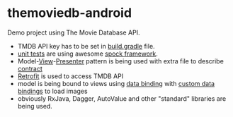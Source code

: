 # themoviedb-android

Demo project using The Movie Database API.

- TMDB API key has to be set in [build.gradle](https://github.com/pelotasplus/themoviedb-android/blob/master/mobile/build.gradle#L16) file.
- [unit tests](https://github.com/pelotasplus/themoviedb-android/tree/master/mobile/src/test/groovy/pl/pelotasplus/themoviedb/demo) are using awesome [spock framework](spockframework.org).
- Model-[View](https://github.com/pelotasplus/themoviedb-android/blob/master/mobile/src/main/java/pl/pelotasplus/themoviedb/demo/screens/main/MainActivity.java)-[Presenter](https://github.com/pelotasplus/themoviedb-android/blob/master/mobile/src/main/java/pl/pelotasplus/themoviedb/demo/screens/main/MainPresenter.java) pattern is being used with extra file to describe [contract](https://github.com/pelotasplus/themoviedb-android/blob/master/mobile/src/main/java/pl/pelotasplus/themoviedb/demo/screens/main/MainContract.java)
- [Retrofit](https://github.com/pelotasplus/themoviedb-android/tree/master/mobile/src/main/java/pl/pelotasplus/themoviedb/demo/api) is used to access TMDB API
- model is being bound to views using [data binding](https://github.com/pelotasplus/themoviedb-android/blob/master/mobile/src/main/java/pl/pelotasplus/themoviedb/demo/MovieViewModel.java) with [custom data bindings](https://github.com/pelotasplus/themoviedb-android/blob/master/mobile/src/main/java/pl/pelotasplus/themoviedb/demo/CustomDataBindings.java) to load images
- obviously RxJava, Dagger, AutoValue and other "standard" libraries are being used.
